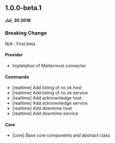 ## 1.0.0-beta.1
##### *Jul, 30 2018*

### Breaking Change

N/A : First beta

#### Provider

* Impletation of Mattermost connector

#### Commands

* [realtime] Add listing of no ok host
* [realtime] Add listing of no ok service
* [realtime] Add acknownledge host
* [realtime] Add acknownledge service
* [realtime] Add downtime host
* [realtime] Add downtime service

#### Core

* [core] Base core components and abstract class
